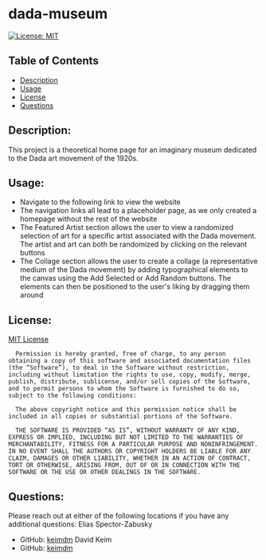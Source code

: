 # dada-museum
[![License: MIT](https://img.shields.io/badge/License-MIT-yellow.svg)](https://opensource.org/licenses/MIT)
## Table of Contents
* [Description](#description)
* [Usage](#usage)
* [License](#license)
* [Questions](#questions)
## Description:
This project is a theoretical home page for an imaginary museum dedicated to the Dada art movement of the 1920s. 

## Usage:
* Navigate to the following link to view the website
* The navigation links all lead to a placeholder page, as we only created a homepage without the rest of the website
* The Featured Artist section allows the user to view a randomized selection of art for a specific artist associated with the Dada movement. The artist and art can both be randomized by clicking on the relevant buttons
* The Collage section allows the user to create a collage (a representative medium of the Dada movement) by adding typographical elements to the canvas using the Add Selected or Add Random buttons. The elements can then be positioned to the user's liking by dragging them around

## License:
[MIT License](https://opensource.org/license/mit/)

      Permission is hereby granted, free of charge, to any person obtaining a copy of this software and associated documentation files (the “Software”), to deal in the Software without restriction, including without limitation the rights to use, copy, modify, merge, publish, distribute, sublicense, and/or sell copies of the Software, and to permit persons to whom the Software is furnished to do so, subject to the following conditions:
      
      The above copyright notice and this permission notice shall be included in all copies or substantial portions of the Software.
      
      THE SOFTWARE IS PROVIDED “AS IS”, WITHOUT WARRANTY OF ANY KIND, EXPRESS OR IMPLIED, INCLUDING BUT NOT LIMITED TO THE WARRANTIES OF MERCHANTABILITY, FITNESS FOR A PARTICULAR PURPOSE AND NONINFRINGEMENT. IN NO EVENT SHALL THE AUTHORS OR COPYRIGHT HOLDERS BE LIABLE FOR ANY CLAIM, DAMAGES OR OTHER LIABILITY, WHETHER IN AN ACTION OF CONTRACT, TORT OR OTHERWISE, ARISING FROM, OUT OF OR IN CONNECTION WITH THE SOFTWARE OR THE USE OR OTHER DEALINGS IN THE SOFTWARE.
      
      
## Questions:
Please reach out at either of the following locations if you have any additional questions:
Elias Spector-Zabusky
* GitHub: [keimdm](https://github.com/ColdWeatherBoyy)
David Keim
* GitHub: [keimdm](https://github.com/keimdm)
